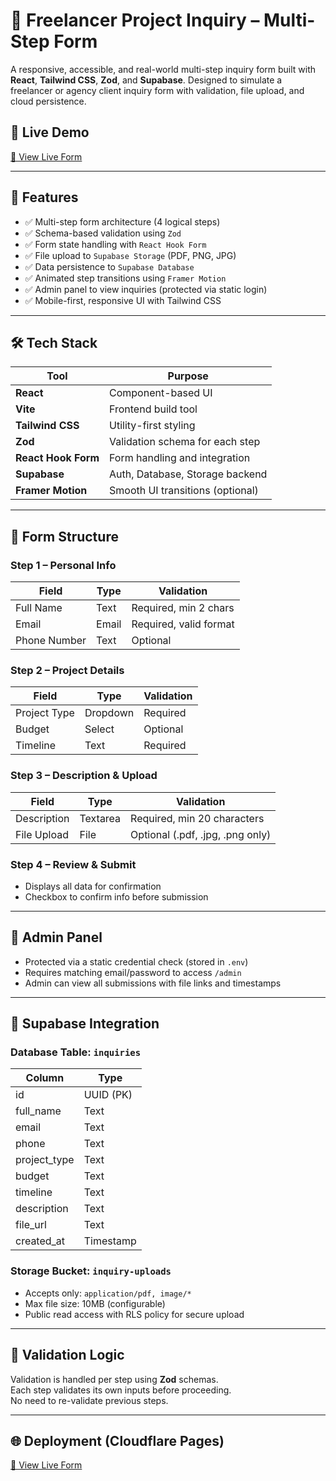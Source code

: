 # 🚀 Freelancer Project Inquiry – Multi-Step Form

A responsive, accessible, and real-world multi-step inquiry form built with **React**, **Tailwind CSS**, **Zod**, and **Supabase**. Designed to simulate a freelancer or agency client inquiry form with validation, file upload, and cloud persistence.

## 📸 Live Demo

[🔗 View Live Form](https://project-inquiry-form.pages.dev)

---

## 🧩 Features

- ✅ Multi-step form architecture (4 logical steps)
- ✅ Schema-based validation using `Zod`
- ✅ Form state handling with `React Hook Form`
- ✅ File upload to `Supabase Storage` (PDF, PNG, JPG)
- ✅ Data persistence to `Supabase Database`
- ✅ Animated step transitions using `Framer Motion`
- ✅ Admin panel to view inquiries (protected via static login)
- ✅ Mobile-first, responsive UI with Tailwind CSS

---

## 🛠️ Tech Stack

| Tool            | Purpose                            |
|-----------------|-------------------------------------|
| **React**       | Component-based UI                 |
| **Vite**        | Frontend build tool                |
| **Tailwind CSS**| Utility-first styling              |
| **Zod**         | Validation schema for each step    |
| **React Hook Form** | Form handling and integration |
| **Supabase**    | Auth, Database, Storage backend    |
| **Framer Motion** | Smooth UI transitions (optional) |

---

## 🔗 Form Structure

### Step 1 – Personal Info
| Field        | Type    | Validation             |
|--------------|---------|------------------------|
| Full Name    | Text    | Required, min 2 chars  |
| Email        | Email   | Required, valid format |
| Phone Number | Text    | Optional               |

### Step 2 – Project Details
| Field        | Type    | Validation             |
|--------------|---------|------------------------|
| Project Type | Dropdown| Required               |
| Budget       | Select  | Optional               |
| Timeline     | Text    | Required               |

### Step 3 – Description & Upload
| Field        | Type    | Validation                      |
|--------------|---------|---------------------------------|
| Description  | Textarea| Required, min 20 characters     |
| File Upload  | File    | Optional (.pdf, .jpg, .png only)|

### Step 4 – Review & Submit
- Displays all data for confirmation
- Checkbox to confirm info before submission

---

## 🔐 Admin Panel

- Protected via a static credential check (stored in `.env`)
- Requires matching email/password to access `/admin`
- Admin can view all submissions with file links and timestamps

---

## 💾 Supabase Integration

### Database Table: `inquiries`

| Column        | Type      |
|---------------|-----------|
| id            | UUID (PK) |
| full_name     | Text      |
| email         | Text      |
| phone         | Text      |
| project_type  | Text      |
| budget        | Text      |
| timeline      | Text      |
| description   | Text      |
| file_url      | Text      |
| created_at    | Timestamp |

### Storage Bucket: `inquiry-uploads`

- Accepts only: `application/pdf, image/*`
- Max file size: 10MB (configurable)
- Public read access with RLS policy for secure upload

---

## 🧪 Validation Logic

Validation is handled per step using **Zod** schemas.  
Each step validates its own inputs before proceeding.  
No need to re-validate previous steps.

---

## 🌐 Deployment (Cloudflare Pages)
[🔗 View Live Form](https://project-inquiry-form.pages.dev)
